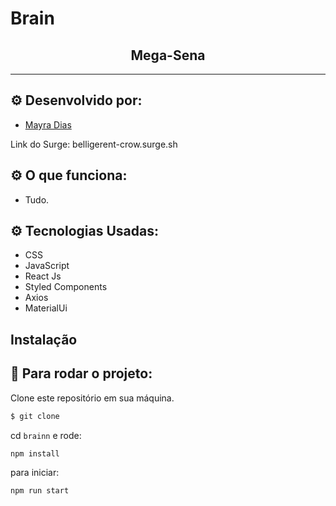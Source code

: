 # Brain
<h2 align="center">Mega-Sena</h2>

<hr/>

## ⚙️ Desenvolvido por: 
- [Mayra Dias](https://github.com/Mayra-bdias)

Link do Surge: 
belligerent-crow.surge.sh

## ⚙️ O que funciona:
- Tudo.

## ⚙️ Tecnologias Usadas:
- CSS
- JavaScript
- React Js
- Styled Components
- Axios
- MaterialUi

## Instalação

## 🏁 Para rodar o projeto:

Clone este repositório em sua máquina.

```bash
$ git clone 
```

cd `brainn` e rode:

```bash
npm install
```

para iniciar:

```bash
npm run start
```

<br/>
